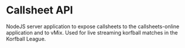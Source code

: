 # Callsheet API
NodeJS server application to expose callsheets to the callsheets-online application and to vMix. Used for live streaming korfball matches in the Korfball League.
